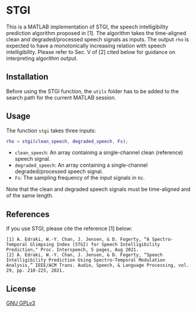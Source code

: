 # STGI
This is a MATLAB implementation of STGI, the speech intelligibility prediction algorithm proposed in [1]. The algorithm takes the time-aligned clean and degraded/processed speech signals as inputs. The output ```rho``` is expected to have a monotonically increasing relation with speech intelligibility. Please refer to Sec. V of [2] cited below for guidance on interpreting algorithm output.

## Installation
Before using the STGI function, the ```utils``` folder has to be added to the search path for the current MATLAB session.


## Usage
The function ```stgi``` takes three inputs:
```MATLAB
rho = stgi(clean_speech, degraded_speech, Fs);
```

* ```clean_speech```: An array containing a single-channel clean (reference) speech signal.
* ```degraded_speech```: An array containing a single-channel degraded/processed speech signal.
* ```Fs```: The sampling frequency of the input signals in ```Hz```.

Note that the clean and degraded speech signals must be time-aligned and of the same length.


## References
If you use STGI, please cite the reference [1] below:
```
[1] A. Edraki, W.-Y. Chan, J. Jensen, & D. Fogerty, “A Spectro-Temporal Glimpsing Index (STGI) for Speech Intelligibility Prediction," Proc. Interspeech, 5 pages, Aug 2021.
[2] A. Edraki, W.-Y. Chan, J. Jensen, & D. Fogerty, “Speech Intelligibility Prediction Using Spectro-Temporal Modulation Analysis,” IEEE/ACM Trans. Audio, Speech, & Language Processing, vol. 29, pp. 210-225, 2021.
```

## License
[GNU GPLv3](https://choosealicense.com/licenses/gpl-3.0/)
